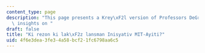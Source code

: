 ```yaml
---
content_type: page
description: "This page presents a Krey\xF2l version of Professors DeGraff and Miller's\
  \ insights on "
draft: false
title: "Ki rezon ki lak\xF2z lansman Inisyativ MIT-Ayiti?"
uid: 4f6e3dea-3fe3-4a58-bcf2-1fc6798aa6c5
---
```

